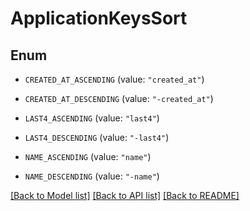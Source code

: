 # ApplicationKeysSort

## Enum

- `CREATED_AT_ASCENDING` (value: `"created_at"`)

- `CREATED_AT_DESCENDING` (value: `"-created_at"`)

- `LAST4_ASCENDING` (value: `"last4"`)

- `LAST4_DESCENDING` (value: `"-last4"`)

- `NAME_ASCENDING` (value: `"name"`)

- `NAME_DESCENDING` (value: `"-name"`)

[[Back to Model list]](../README.md#documentation-for-models) [[Back to API list]](../README.md#documentation-for-api-endpoints) [[Back to README]](../README.md)
